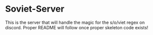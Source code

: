 # Soviet-Server

This is the server that will handle the magic for the s/o/viet regex on discord. Proper README will follow once proper skeleton code exists!
